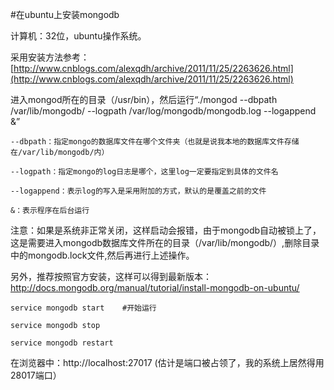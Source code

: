 #在ubuntu上安装mongodb

计算机：32位，ubuntu操作系统。

采用安装方法参考：[http://www.cnblogs.com/alexqdh/archive/2011/11/25/2263626.html](http://www.cnblogs.com/alexqdh/archive/2011/11/25/2263626.html)

进入mongod所在的目录（/usr/bin），然后运行“./mongod --dbpath /var/lib/mongodb/ --logpath /var/log/mongodb/mongodb.log --logappend &”

    --dbpath：指定mongo的数据库文件在哪个文件夹（也就是说我本地的数据库文件存储在/var/lib/mongodb/内）

    --logpath：指定mongo的log日志是哪个，这里log一定要指定到具体的文件名

    --logappend：表示log的写入是采用附加的方式，默认的是覆盖之前的文件

    &：表示程序在后台运行

注意：如果是系统非正常关闭，这样启动会报错，由于mongodb自动被锁上了，这是需要进入mongodb数据库文件所在的目录（/var/lib/mongodb/）,删除目录中的mongodb.lock文件,然后再进行上述操作。

另外，推荐按照官方安装，这样可以得到最新版本：http://docs.mongodb.org/manual/tutorial/install-mongodb-on-ubuntu/

    service mongodb start    #开始运行

    service mongodb stop

    service mongodb restart

在浏览器中：http://localhost:27017     (估计是端口被占领了，我的系统上居然得用28017端口）

